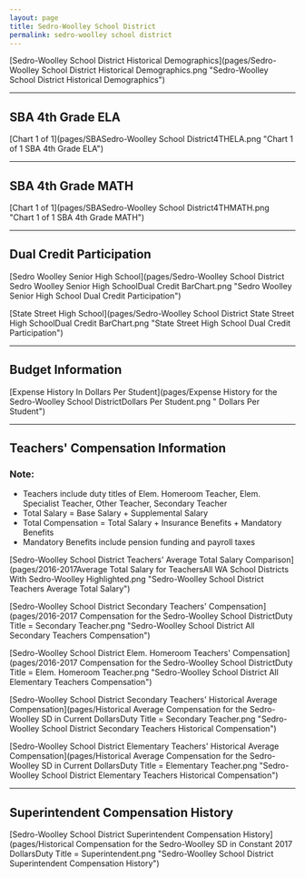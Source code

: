 ```yaml
---
layout: page
title: Sedro-Woolley School District
permalink: sedro-woolley school district
---
```



[Sedro-Woolley School District Historical Demographics](pages/Sedro-Woolley School District Historical Demographics.png "Sedro-Woolley School District Historical Demographics")

___

## SBA 4th Grade ELA

[Chart 1 of 1](pages/SBASedro-Woolley School District4THELA.png "Chart 1 of 1 SBA 4th Grade ELA")


___

## SBA 4th Grade MATH

[Chart 1 of 1](pages/SBASedro-Woolley School District4THMATH.png "Chart 1 of 1 SBA 4th Grade MATH")


___

## Dual Credit Participation

[Sedro Woolley Senior High School](pages/Sedro-Woolley School District Sedro Woolley Senior High SchoolDual Credit BarChart.png "Sedro Woolley Senior High School Dual Credit Participation")

[State Street High School](pages/Sedro-Woolley School District State Street High SchoolDual Credit BarChart.png "State Street High School Dual Credit Participation")


___

## Budget Information

[Expense History In Dollars Per Student](pages/Expense History for the Sedro-Woolley School DistrictDollars Per Student.png " Dollars Per Student")


___

## Teachers' Compensation Information
### Note:
- Teachers include duty titles of Elem. Homeroom Teacher, Elem. Specialist Teacher, Other Teacher, Secondary Teacher
- Total Salary = Base Salary + Supplemental Salary
- Total Compensation = Total Salary + Insurance Benefits + Mandatory Benefits
- Mandatory Benefits include pension funding and payroll taxes

[Sedro-Woolley School District Teachers' Average Total Salary Comparison](pages/2016-2017Average Total Salary for TeachersAll WA School Districts With Sedro-Woolley Highlighted.png "Sedro-Woolley School District Teachers Average Total Salary")

[Sedro-Woolley School District Secondary Teachers' Compensation](pages/2016-2017 Compensation for the Sedro-Woolley School DistrictDuty Title = Secondary Teacher.png "Sedro-Woolley School District All Secondary Teachers Compensation")

[Sedro-Woolley School District Elem. Homeroom Teachers' Compensation](pages/2016-2017 Compensation for the Sedro-Woolley School DistrictDuty Title = Elem. Homeroom Teacher.png "Sedro-Woolley School District All Elementary Teachers Compensation")

[Sedro-Woolley School District Secondary Teachers' Historical Average Compensation](pages/Historical Average Compensation for the Sedro-Woolley SD in Current DollarsDuty Title = Secondary Teacher.png "Sedro-Woolley School District Secondary Teachers Historical Compensation")

[Sedro-Woolley School District Elementary Teachers' Historical Average Compensation](pages/Historical Average Compensation for the Sedro-Woolley SD in Current DollarsDuty Title = Elementary Teacher.png "Sedro-Woolley School District Elementary Teachers Historical Compensation")


___

## Superintendent Compensation History

[Sedro-Woolley School District Superintendent Compensation History](pages/Historical Compensation for the Sedro-Woolley SD in Constant 2017 DollarsDuty Title = Superintendent.png "Sedro-Woolley School District Superintendent Compensation History")

